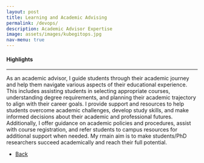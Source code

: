 ```yaml
---
layout: post
title: Learning and Academic Advising
permalink: /devops/
description: Academic Advisor Expertise 
image: assets/images/kubegitops.jpg
nav-menu: true
---
```

<h4>Highlights</h4>
<div class="table-wrapper">
  
</div>
<hr class="major" />  

As an academic advisor, I guide students through their academic journey and help them navigate various aspects of their educational experience. This includes assisting students in selecting appropriate courses, understanding degree requirements, and planning their academic trajectory to align with their career goals. I provide support and resources to help students overcome academic challenges, develop study skills, and make informed decisions about their academic and professional futures. Additionally, I offer guidance on academic policies and procedures, assist with course registration, and refer students to campus resources for additional support when needed. My rmain aim is to make students/PhD researchers succeed academically and reach their full potential.  


<ul class="actions">
<li><a href="/" class="button next scrolly">Back</a></li>
</ul>
